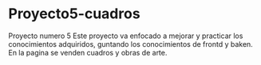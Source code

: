 # Proyecto5-cuadros
Proyecto numero 5 
Este proyecto va enfocado a mejorar y practicar los conocimientos adquiridos, guntando los conocimientos de frontd y baken.
En la pagina se venden cuadros y obras de arte. 

